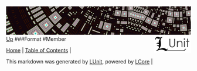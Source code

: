 ![](../Content/LUnit-banner-small.png "")
[<img style="float: right;" src="../Content/LUnit-logo-small.png">](../../README.md)
[Up](Format.md)
###Format
#Member

[Home](../../README.md) | [Table of Contents](../../TableOfContents.md) | 


This markdown was generated by [LUnit](https://github.com/CodeSingularity/LUnit), powered by [LCore](https://github.com/CodeSingularity/LCore) | 


